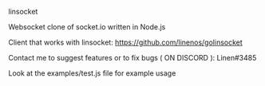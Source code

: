 linsocket

Websocket clone of socket.io written in Node.js

Client that works with linsocket: https://github.com/linenos/golinsocket

Contact me to suggest features or to fix bugs ( ON DISCORD ): Linen#3485

Look at the examples/test.js file for example usage